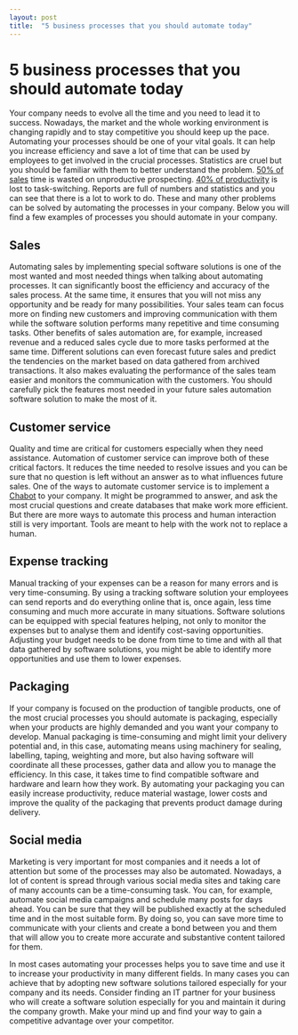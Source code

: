 ```yaml
---
layout: post
title:  "5 business processes that you should automate today"
---
```


# 5 business processes that you should automate today
Your company needs to evolve all the time and you need to lead it to success. Nowadays, the market and the whole working environment is changing rapidly and to stay competitive you should keep up the pace. Automating your processes should be one of your vital goals. It can help you increase efficiency and save a lot of time that can be used by employees to get involved in the crucial processes. Statistics are cruel but you should be familiar with them to better understand the problem. [50% of sales](https://www.carlajohnson.co/) time is wasted on unproductive prospecting. [40% of productivity](https://www.wrike.com/blog/high-cost-of-multitasking-for-productivity/) is lost to task-switching. Reports are full of numbers and statistics and you can see that there is a lot to work to do. These and many other problems can be solved by automating the processes in your company. Below you will find a few examples of processes you should automate in your company.


## Sales
Automating sales by implementing special software solutions is one of the most wanted and most needed things when talking about automating processes. It can significantly boost the efficiency and accuracy of the sales process. At the same time, it ensures that you will not miss any opportunity and be ready for many possibilities. Your sales team can focus more on finding new customers and improving communication with them while the software solution performs many repetitive and time consuming tasks. Other benefits of sales automation are, for example, increased revenue and a reduced sales cycle due to more tasks performed at the same time. Different solutions can even forecast future sales and predict the tendencies on the market based on data gathered from archived transactions. It also makes evaluating the performance of the sales team easier and monitors the communication with the customers. You should carefully pick the features most needed in your future sales automation software solution to make the most of it.

## Customer service
Quality and time are critical for customers especially when they need assistance. Automation of customer service can improve both of these critical factors. It reduces the time needed to resolve issues and you can be sure that no question is left without an answer as to what influences future sales. One of the ways to automate customer service is to implement a [Chabot](https://headchannel.co.uk/blog/does-your-company-need-a-chatbot/) to your company. It might be programmed to answer, and ask the most crucial questions and create databases that make work more efficient. But there are more ways to automate this process and human interaction still is very important. Tools are meant to help with the work not to replace a human.

## Expense tracking
Manual tracking of your expenses can be a reason for many errors and is very time-consuming. By using a tracking software solution your employees can send reports and do everything online that is, once again, less time consuming and much more accurate in many situations. Software solutions can be equipped with special features helping, not only to monitor the expenses but to analyse them and identify cost-saving opportunities. Adjusting your budget needs to be done from time to time and with all that data gathered by software solutions, you might be able to identify more opportunities and use them to lower expenses.

## Packaging
If your company is focused on the production of tangible products, one of the most crucial processes you should automate is packaging, especially when your products are highly demanded and you want your company to develop. Manual packaging is time-consuming and might limit your delivery potential and, in this case, automating means using machinery for sealing, labelling, taping, weighting and more, but also having software will coordinate all these processes, gather data and allow you to manage the efficiency. In this case, it takes time to find compatible software and hardware and learn how they work. By automating your packaging you can easily increase productivity, reduce material wastage, lower costs and improve the quality of the packaging that prevents product damage during delivery.

## Social media
Marketing is very important for most companies and it needs a lot of attention but some of the processes may also be automated. Nowadays, a lot of content is spread through various social media sites and taking care of many accounts can be a time-consuming task. You can, for example, automate social media campaigns and schedule many posts for days ahead. You can be sure that they will be published exactly at the scheduled time and in the most suitable form. By doing so, you can save more time to communicate with your clients and create a bond between you and them that will allow you to create more accurate and substantive content tailored for them.


In most cases automating your processes helps you to save time and use it to increase your productivity in many different fields. In many cases you can achieve that by adopting new software solutions tailored especially for your company and its needs. Consider finding an IT partner for your business who will create a software solution especially for you and maintain it during the company growth. Make your mind up and find your way to gain a competitive advantage over your competitor.
